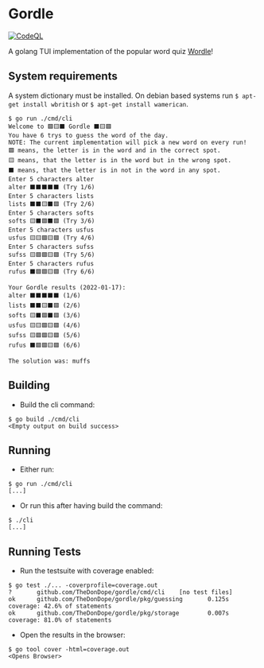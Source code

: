 # Gordle

[![CodeQL](https://github.com/TheDonDope/gordle/actions/workflows/codeql-analysis.yml/badge.svg)](https://github.com/TheDonDope/gordle/actions/workflows/codeql-analysis.yml)

A golang TUI implementation of the popular word quiz [Wordle](https://www.powerlanguage.co.uk/wordle/)!

## System requirements

A system dictionary must be installed. On debian based systems run `$ apt-get install wbritish` or `$ apt-get install wamerican`.

```shell
$ go run ./cmd/cli
Welcome to 🟩🟨⬛ Gordle ⬛🟨🟩
You have 6 trys to guess the word of the day.
NOTE: The current implementation will pick a new word on every run!
🟩 means, the letter is in the word and in the correct spot.
🟨 means, that the letter is in the word but in the wrong spot.
⬛ means, that the letter is in not in the word in any spot.
Enter 5 characters alter
alter ⬛⬛⬛⬛⬛ (Try 1/6)
Enter 5 characters lists
lists ⬛⬛🟨⬛🟩 (Try 2/6)
Enter 5 characters softs
softs 🟨⬛🟩⬛🟩 (Try 3/6)
Enter 5 characters usfus
usfus 🟨🟨🟩🟨🟩 (Try 4/6)
Enter 5 characters sufss
sufss 🟨🟩🟩🟨🟩 (Try 5/6)
Enter 5 characters rufus
rufus ⬛🟩🟩🟨🟩 (Try 6/6)

Your Gordle results (2022-01-17):
alter ⬛⬛⬛⬛⬛ (1/6)
lists ⬛⬛🟨⬛🟩 (2/6)
softs 🟨⬛🟩⬛🟩 (3/6)
usfus 🟨🟨🟩🟨🟩 (4/6)
sufss 🟨🟩🟩🟨🟩 (5/6)
rufus ⬛🟩🟩🟨🟩 (6/6)

The solution was: muffs
```

## Building

- Build the cli command:

```shell
$ go build ./cmd/cli
<Empty output on build success>
```

## Running

- Either run:

```shell
$ go run ./cmd/cli
[...]
```

- Or run this after having build the command:

```shell
$ ./cli
[...]
```

## Running Tests

- Run the testsuite with coverage enabled:

```shell
$ go test ./... -coverprofile=coverage.out
?       github.com/TheDonDope/gordle/cmd/cli    [no test files]
ok      github.com/TheDonDope/gordle/pkg/guessing       0.125s  coverage: 42.6% of statements
ok      github.com/TheDonDope/gordle/pkg/storage        0.007s  coverage: 81.0% of statements
```

- Open the results in the browser:

```shell
$ go tool cover -html=coverage.out
<Opens Browser>
```
